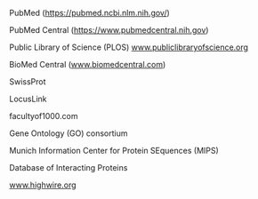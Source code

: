 PubMed (https://pubmed.ncbi.nlm.nih.gov/)

PubMed Central (https://www.pubmedcentral.nih.gov)

Public Library of Science (PLOS) www.publiclibraryofscience.org

BioMed Central (www.biomedcentral.com)

SwissProt

LocusLink

facultyof1000.com

Gene Ontology (GO) consortium

Munich Information Center for Protein SEquences (MIPS)

Database of Interacting Proteins

www.highwire.org




